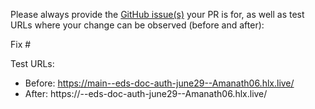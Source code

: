 Please always provide the [GitHub issue(s)](../issues) your PR is for, as well as test URLs where your change can be observed (before and after):

Fix #<gh-issue-id>

Test URLs:
- Before: https://main--eds-doc-auth-june29--Amanath06.hlx.live/
- After: https://<branch>--eds-doc-auth-june29--Amanath06.hlx.live/
